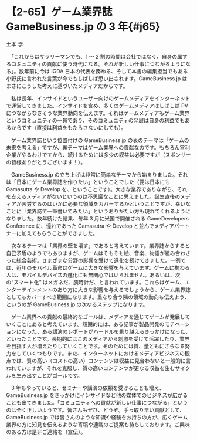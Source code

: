 # 【2-65】ゲーム業界誌 GameBusiness.jp の 3 年{#j65}

<div class="author">土本 学</div>

　「これからはサラリーマンでも、1 ～ 2 割の時間は会社ではなく、自身の属するコミュニティの貢献に使う時代になる。それが新しい仕事につながるようになる」。数年前に今は IGDA 日本の代表を務める、そして本書の編集担当でもある小野氏に言われた言葉が今でもしばしば思い出されます。GameBusiness.jp はまさにこうした考えに基づいたメディアだからです。

　私は長年、インサイドというユーザー向けのゲームメディアをインターネットで運営してきました。インサイドを含め、多くのゲームメディアはしばしば PV につながらなさそうな業界動向を伝えます。それはゲームメディアもゲーム業界というコミュニティの一員であり、そのコミュニティの発展は自身の利益でもあるからです（直接は利益をもたらさないにしても）。

　ゲーム業界誌という位置付けの GameBusiness.jp の表のテーマは「ゲームの未来を考える」ですが、裏テーマはゲーム業界への貢献なのです。もちろん営利企業がやるわけですから、続けるためには多少の収益は必要ですが（スポンサーの皆様ありがとうございます！）。

　GameBusiness.jp の立ち上げは非常に簡単なテーマから始まりました。それは「日本にゲーム業界誌を作りたい」ということでした（要は日本にも Gamasutra や Develop を、ということです）。大きな業界でありながら、それを支えるメディアがないというのは不思議なことに思えました。誕生直後のメディアが苦労するのはいかに必要な領域をカバーするかということですが、幸いなことに「業界誌で一筆書いてみたい」というありがたい方も現れてくれるようになりました。数年続けた結果、毎年 3 月に米国で開催される GameDevelopers Conference に、憧れであった Gamasutra や Develop と並んでメディアパートナーに加えてもらうことができました。

　次なるテーマは「業界の壁を壊す」であると考えています。業界誌からすると自己矛盾のようでもありますが、ゲームはそもそも絵、音楽、物語が組み合わさった総合芸術。さまざまな分野の影響を受けて進化を続けてきました。一例では、近年のモバイル革命はゲームに大きな影響を与えています。ゲームに携わる人は、モバイルデバイスの進化にも無関心ではいられません。あるいは、次の“スマート化” はメガネだ、腕時計だ、と言われています。これらはゲーム、エンターテインメントのあり方に大きな影響を与えるでしょうから、ゲーム業界誌としてもカバーすべき範囲になります。重なり合う隣の領域の動向も伝えよう、というのが GameBusiness.jp の次なるステップになります。

　ゲーム業界への貢献の最終的なゴールは、メディアを通じてゲームが発展していくことにあると考えています。短期的には、ある記事が製品開発のモチベーションになった、ある講演のレポートがハードルを乗り越えるきっかけになった、といったことです。長期的にはこのメディアから刺激を受けて活躍したり、業界を目指す人が増えたりしていくことです。そのためには質、量ともにさらなる努力をしていくつもりです。また、インターネットにおけるメディアビジネスの観点では、質の高い（コストの高い）コンテンツは収益に見合わないと一般的に言われていますが、それを克服し、質の高いコンテンツが更なる収益を生むサイクルを生み出すことがゴールです。

　3 年もやっていると、セミナーや講演の依頼を受けることも増え、GameBusiness.jp をきっかけにインサイドなど他の媒体でのビジネスが広がることも出てきました。「コミュニティへの貢献が新しい仕事につながる」というのは全く正しいようです。皆さんもぜひ、どうぞ。手っ取り早い貢献として、GameBusiness.jp では皆さんのような知識や経験をお持ちの方が、広くゲーム業界の方に知見を伝えるような寄稿や連載のご提案も待ちしております。ご興味のある方は是非ご連絡を（宣伝）。
